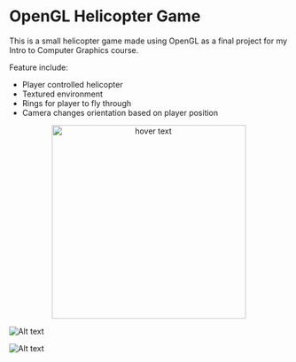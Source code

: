 # OpenGL Helicopter Game

This is a small helicopter game made using OpenGL as a final project for my Intro to Computer Graphics course.

Feature include:

  - Player controlled helicopter
  - Textured environment
  - Rings for player to fly through
  - Camera changes orientation based on player position

<p align="center">
  <img src="Screenshots/heli.gif" width="350" title="hover text">
</p>

![Alt text](Screenshots/heli.gif?raw=true "heli.gif")

![Alt text](Screenshots/skybox.gif?raw=true "skybox.gif")

